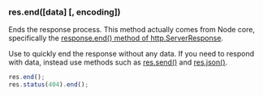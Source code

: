 <!---
 Copyright (c) 2016 StrongLoop, IBM, and Express Contributors
 License: MIT
-->

<h3 id='res.end'>res.end([data] [, encoding])</h3>

Ends the response process. This method actually comes from Node core, specifically the [response.end() method of  http.ServerResponse](https://nodejs.org/api/http.html#http_response_end_data_encoding_callback).

Use to quickly end the response without any data. If you need to respond with data, instead use methods such as [res.send()](#res.send) and [res.json()](#res.json).

```js
res.end();
res.status(404).end();
```

